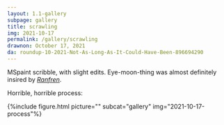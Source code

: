 ```yaml
---
layout: 1.1-gallery
subpage: gallery
title: scrawling
img: 2021-10-17
permalink: /gallery/scrawling
drawnon: October 17, 2021
da: roundup-10-2021-Not-As-Long-As-It-Could-Have-Been-896694290
---
```

MSpaint scribble, with slight edits. Eye-moon-thing was almost definitely insired by <a href="https://ranfren.neocities.org/lucid/lucid22/lucid22thattimei.html" target="_blank"><i>Ranfren</i></a>.

Horrible, horrible process:

{%include figure.html picture="" subcat="gallery" img="2021-10-17-process"%}